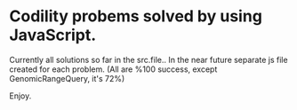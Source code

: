 # Codility probems solved by using JavaScript.

Currently all solutions so far in the src.file..
In the near future separate js file created for each problem.
(All are %100 success, except GenomicRangeQuery, it's 72%)

Enjoy.
